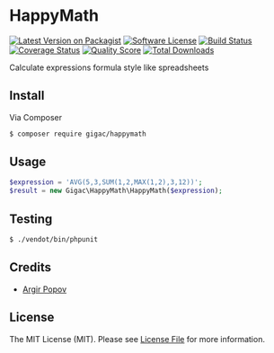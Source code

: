 # HappyMath

[![Latest Version on Packagist][ico-version]][link-packagist]
[![Software License][ico-license]](LICENSE.md)
[![Build Status][ico-travis]][link-travis]
[![Coverage Status][ico-scrutinizer]][link-scrutinizer]
[![Quality Score][ico-code-quality]][link-code-quality]
[![Total Downloads][ico-downloads]][link-downloads]

Calculate expressions formula style like spreadsheets

## Install

Via Composer

``` bash
$ composer require gigac/happymath
```

## Usage

``` php
$expression = 'AVG(5,3,SUM(1,2,MAX(1,2),3,12))';
$result = new Gigac\HappyMath\HappyMath($expression);
```

## Testing

``` bash
$ ./vendot/bin/phpunit
```

## Credits

- [Argir Popov][link-author]

## License

The MIT License (MIT). Please see [License File](LICENSE.md) for more information.

[ico-version]: https://img.shields.io/packagist/v/Gigac/HappyMath.svg?style=flat-square
[ico-license]: https://img.shields.io/badge/license-MIT-brightgreen.svg?style=flat-square
[ico-travis]: https://img.shields.io/travis/Gigac/HappyMath/master.svg?style=flat-square
[ico-scrutinizer]: https://img.shields.io/scrutinizer/coverage/g/Gigac/HappyMath.svg?style=flat-square
[ico-code-quality]: https://img.shields.io/scrutinizer/g/Gigac/HappyMath.svg?style=flat-square
[ico-downloads]: https://img.shields.io/packagist/dt/Gigac/HappyMath.svg?style=flat-square

[link-packagist]: https://packagist.org/packages/Gigac/HappyMath
[link-travis]: https://travis-ci.org/Gigac/HappyMath
[link-scrutinizer]: https://scrutinizer-ci.com/g/Gigac/HappyMath/code-structure
[link-code-quality]: https://scrutinizer-ci.com/g/Gigac/HappyMath
[link-downloads]: https://packagist.org/packages/Gigac/HappyMath
[link-author]: https://github.com/gigac
[link-contributors]: ../../contributors
